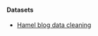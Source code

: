 #### Datasets

- [Hamel blog data cleaning](https://hamel.dev/notes/llm/finetuning/04_data_cleaning.html)
